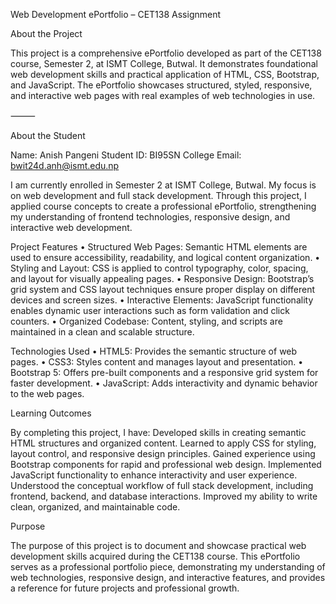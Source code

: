 Web Development ePortfolio – CET138 Assignment

About the Project

This project is a comprehensive ePortfolio developed as part of the CET138 course, Semester 2, at ISMT College, Butwal. It demonstrates foundational web development skills and practical application of HTML, CSS, Bootstrap, and JavaScript. The ePortfolio showcases structured, styled, responsive, and interactive web pages with real examples of web technologies in use.

⸻

About the Student

Name: Anish Pangeni
Student ID: BI95SN
College Email: bwit24d.anh@ismt.edu.np

I am currently enrolled in Semester 2 at ISMT College, Butwal. My focus is on web development and full stack development. Through this project, I applied course concepts to create a professional ePortfolio, strengthening my understanding of frontend technologies, responsive design, and interactive web development.



Project Features
	•	Structured Web Pages: Semantic HTML elements are used to ensure accessibility, readability, and logical content organization.
	•	Styling and Layout: CSS is applied to control typography, color, spacing, and layout for visually appealing pages.
	•	Responsive Design: Bootstrap’s grid system and CSS layout techniques ensure proper display on different devices and screen sizes.
	•	Interactive Elements: JavaScript functionality enables dynamic user interactions such as form validation and click counters.
	•	Organized Codebase: Content, styling, and scripts are maintained in a clean and scalable structure.



Technologies Used
	•	HTML5: Provides the semantic structure of web pages.
	•	CSS3: Styles content and manages layout and presentation.
	•	Bootstrap 5: Offers pre-built components and a responsive grid system for faster development.
	•	JavaScript: Adds interactivity and dynamic behavior to the web pages.



Learning Outcomes

By completing this project, I have:
	Developed skills in creating semantic HTML structures and organized content.
	Learned to apply CSS for styling, layout control, and responsive design principles.
	Gained experience using Bootstrap components for rapid and professional web design.
    Implemented JavaScript functionality to enhance interactivity and user experience.
	Understood the conceptual workflow of full stack development, including frontend, backend, and database interactions.
	Improved my ability to write clean, organized, and maintainable code.



Purpose

The purpose of this project is to document and showcase practical web development skills acquired during the CET138 course. This ePortfolio serves as a professional portfolio piece, demonstrating my understanding of web technologies, responsive design, and interactive features, and provides a reference for future projects and professional growth.
